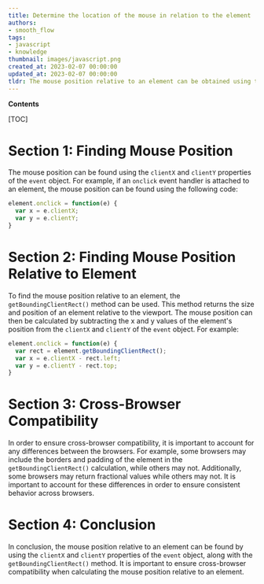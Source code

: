 ```yaml
---
title: Determine the location of the mouse in relation to the element
authors:
- smooth_flow
tags:
- javascript
- knowledge
thumbnail: images/javascript.png
created_at: 2023-02-07 00:00:00
updated_at: 2023-02-07 00:00:00
tldr: The mouse position relative to an element can be obtained using the element`s getBoundingClientRect() method.
---
```


**Contents**

[TOC]

# Section 1: Finding Mouse Position

The mouse position can be found using the `clientX` and `clientY` properties of the `event` object. For example, if an `onclick` event handler is attached to an element, the mouse position can be found using the following code:

```javascript
element.onclick = function(e) {
  var x = e.clientX;
  var y = e.clientY;
}
```

# Section 2: Finding Mouse Position Relative to Element

To find the mouse position relative to an element, the `getBoundingClientRect()` method can be used. This method returns the size and position of an element relative to the viewport. The mouse position can then be calculated by subtracting the x and y values of the element's position from the `clientX` and `clientY` of the `event` object. For example:

```javascript
element.onclick = function(e) {
  var rect = element.getBoundingClientRect();
  var x = e.clientX - rect.left;
  var y = e.clientY - rect.top;
}
```

# Section 3: Cross-Browser Compatibility

In order to ensure cross-browser compatibility, it is important to account for any differences between the browsers. For example, some browsers may include the borders and padding of the element in the `getBoundingClientRect()` calculation, while others may not. Additionally, some browsers may return fractional values while others may not. It is important to account for these differences in order to ensure consistent behavior across browsers.

# Section 4: Conclusion

In conclusion, the mouse position relative to an element can be found by using the `clientX` and `clientY` properties of the `event` object, along with the `getBoundingClientRect()` method. It is important to ensure cross-browser compatibility when calculating the mouse position relative to an element.
